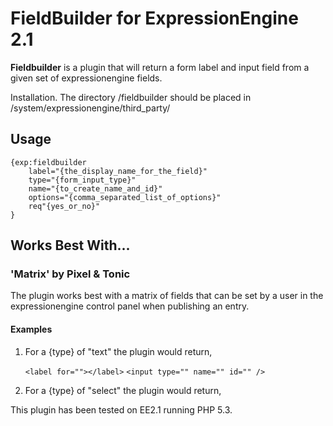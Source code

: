 FieldBuilder for ExpressionEngine 2.1
=========

**Fieldbuilder** is a plugin that will return a form label and input field from a given set of expressionengine fields.

Installation. The directory /fieldbuilder should be placed in /system/expressionengine/third_party/

## Usage

	{exp:fieldbuilder 
		label="{the_display_name_for_the_field}" 
		type="{form_input_type}"
		name="{to_create_name_and_id}"
		options="{comma_separated_list_of_options}" 
		req"{yes_or_no}"
	}

## Works Best With...

### 'Matrix' by Pixel & Tonic

The plugin works best with a matrix of fields that can be set by a user in the expressionengine control panel when publishing an entry.

#### Examples

1. For a {type} of "text" the plugin would return,

	`<label for=""></label>`
	`<input type="" name="" id="" />`

	
2. For a {type} of "select" the plugin would return,

	
	
This plugin has been tested on EE2.1 running PHP 5.3.